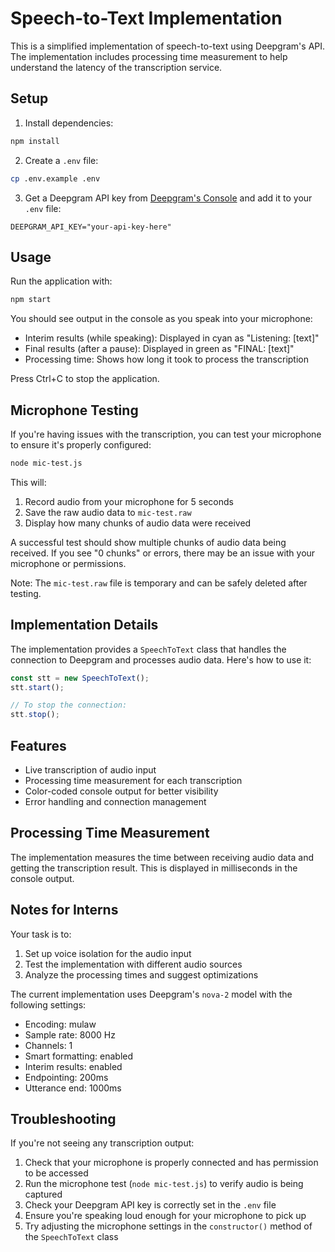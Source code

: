 # Speech-to-Text Implementation

This is a simplified implementation of speech-to-text using Deepgram's API. The implementation includes processing time measurement to help understand the latency of the transcription service.

## Setup

1. Install dependencies:
```bash
npm install
```

2. Create a `.env` file:
```bash
cp .env.example .env
```

3. Get a Deepgram API key from [Deepgram's Console](https://console.deepgram.com/) and add it to your `.env` file:
```
DEEPGRAM_API_KEY="your-api-key-here"
```

## Usage

Run the application with:
```bash
npm start
```

You should see output in the console as you speak into your microphone:
- Interim results (while speaking): Displayed in cyan as "Listening: [text]"
- Final results (after a pause): Displayed in green as "FINAL: [text]"
- Processing time: Shows how long it took to process the transcription

Press Ctrl+C to stop the application.

## Microphone Testing

If you're having issues with the transcription, you can test your microphone to ensure it's properly configured:

```bash
node mic-test.js
```

This will:
1. Record audio from your microphone for 5 seconds
2. Save the raw audio data to `mic-test.raw`
3. Display how many chunks of audio data were received

A successful test should show multiple chunks of audio data being received. If you see "0 chunks" or errors, there may be an issue with your microphone or permissions.

Note: The `mic-test.raw` file is temporary and can be safely deleted after testing.

## Implementation Details

The implementation provides a `SpeechToText` class that handles the connection to Deepgram and processes audio data. Here's how to use it:

```javascript
const stt = new SpeechToText();
stt.start();

// To stop the connection:
stt.stop();
```

## Features

- Live transcription of audio input
- Processing time measurement for each transcription
- Color-coded console output for better visibility
- Error handling and connection management

## Processing Time Measurement

The implementation measures the time between receiving audio data and getting the transcription result. This is displayed in milliseconds in the console output.

## Notes for Interns

Your task is to:
1. Set up voice isolation for the audio input
2. Test the implementation with different audio sources
3. Analyze the processing times and suggest optimizations

The current implementation uses Deepgram's `nova-2` model with the following settings:
- Encoding: mulaw
- Sample rate: 8000 Hz
- Channels: 1
- Smart formatting: enabled
- Interim results: enabled
- Endpointing: 200ms
- Utterance end: 1000ms

## Troubleshooting

If you're not seeing any transcription output:

1. Check that your microphone is properly connected and has permission to be accessed
2. Run the microphone test (`node mic-test.js`) to verify audio is being captured
3. Check your Deepgram API key is correctly set in the `.env` file
4. Ensure you're speaking loud enough for your microphone to pick up
5. Try adjusting the microphone settings in the `constructor()` method of the `SpeechToText` class 